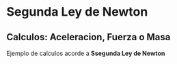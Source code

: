 # Segunda Ley de Newton

## Calculos: Aceleracion, Fuerza o Masa

Ejemplo de calculos acorde a __Ssegunda Ley de Newton__